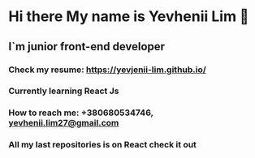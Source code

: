 # Hi there My name is **Yevhenii Lim** 👋
## I`m junior front-end developer 
### Check my resume: https://yevjenii-lim.github.io/
### Currently learning React Js
### How to reach me: +380680534746, yevhenii.lim27@gmail.com
### All my last repositories is on React check it out
<!--
**Yevjenii-Lim/Yevjenii-Lim** is a ✨ _special_ ✨ repository because its `README.md` (this file) appears on your GitHub profile.

Here are some ideas to get you started:

- 🔭 I’m currently working on ...
- 🌱 I’m currently learning ...
- 👯 I’m looking to collaborate on ...
- 🤔 I’m looking for help with ...
- 💬 Ask me about ...
- 📫 How to reach me: ...
- 😄 Pronouns: ...
- ⚡ Fun fact: ...
-->
